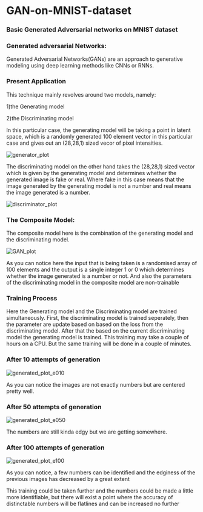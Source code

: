 # GAN-on-MNIST-dataset
### Basic Generated Adversarial networks on MNIST dataset


### Generated adversarial Networks:
Generated Adversarial Networks(GANs) are an approach to generative modeling using deep learning methods like CNNs or RNNs.

### Present Application
This technique mainly revolves around two models, namely:

1)the Generating model 

2)the Discriminating model

In this particular case, the generating model will be taking a point in latent space, which is a randomly generated 100 element vector in this particular case and gives out an (28,28,1) sized vecor of pixel intensities.

![generator_plot](https://user-images.githubusercontent.com/67307833/109418546-e8369280-79ee-11eb-8ead-368ead2aa3b2.png)

The discriminating model on the other hand takes the (28,28,1) sized vector which is given by the generating model and determines whether the generated image is fake or real. Where fake in this case means that the image generated by the generating model is not a number and real means the image generated is a number.

![discriminator_plot](https://user-images.githubusercontent.com/67307833/109418527-cfc67800-79ee-11eb-9bcb-2628156f71f8.png)

### The Composite Model:

The composite model here is the combination of the generating model and the discriminating model.

![GAN_plot](https://user-images.githubusercontent.com/67307833/109418578-26cc4d00-79ef-11eb-8ebb-b5a9a0a153e7.png)

As you can notice here the input that is being taken is a randomised array of 100 elements and the output is a single integer 1 or 0 which determines whether the image generated is a number or not. And also the parameters of the discriminating model in the composite model are non-trainable

### Training Process
Here the Generating model and the Discriminating model are trained simultaneously. First, the discriminating model is trained seperately, then the parameter are update based on based on the loss from the discriminating model. After that the based on the current discriminating model the generating model is trained.
This training may take a couple of hours on a CPU. But the same training will be done in a couple of minutes.

### After 10 attempts of generation
![generated_plot_e010](https://user-images.githubusercontent.com/67307833/109419172-30a37f80-79f2-11eb-9af7-da1319b73813.png)

As you can notice the images are not exactly numbers but are centered pretty well.

### After 50 attempts of generation
![generated_plot_e050](https://user-images.githubusercontent.com/67307833/109419217-5f215a80-79f2-11eb-8e23-fa9b1fef095a.png)

The numbers are still kinda edgy but we are getting somewhere.

### After 100 attempts of generation
![generated_plot_e100](https://user-images.githubusercontent.com/67307833/109419258-9a238e00-79f2-11eb-92f8-5b11e9266061.png)

As you can notice, a few numbers can be identified and the edginess of the previous images has decreased by a great extent

This training could be taken further and the numbers could be made a little more identifiable, but there will exist a point where the accuracy of distinctable numbers will be flatlines and can be increased no further
